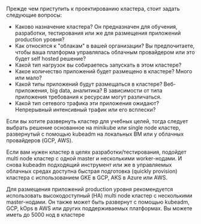 Прежде чем приступить к проектированию кластера, стоит задать следующие вопросы:
- Каково назначение кластера? Он предназначен для обучения, разработки, тестирования или же для размещения приложений production уровня?
- Как относятся к "облакам" в вашей организации? Вы предпочитаете, чтобы ваша платформа управлялась облачным провайдером или это будет self hosted решение?
- Какой тип нагрузок вы собираетесь запускать в этом кластере?
- Какое количество приложений будет размещено в кластере? Много или мало?
- Какой типы приложений будут размещаться в кластере? Веб-приложения, big data, аналитика? В зависимости от типа приложения требования к ресурсам могут различаться.
- Какой тип сетевого трафика эти приложения ожидают? Непрерывный интенсивный трафик или его всплески?

Если вы хотите развернуть кластер для учебных целей, тогда следует выбрать решение основанное на minikube или single node кластер, развернутый с помощью kubeadm на локальных ВМ или у облачных провайдеров (GCP, AWS).

Если вам нужен кластер в целях разработки/тестирования, подойдет multi node кластер с одной master и несколькими worker-нодами. И снова kubeadm подходящий инструмент или же в управляемых облачных средах доступна быстрая подготовка (quickly provision) кластера с использованием GKE в GCP, AKS в Azure или AWS.

Для размещения приложений production уровня рекомендуется использовать высокодоступный (HA) multi node кластер с несколькими master-нодами. Он также может быть развернут с помощью kubeadm, GCP, kOps в AWS или других поддерживаемых платформах. Вы можете иметь до 5000 нод в кластере